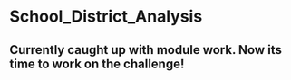 # School_District_Analysis

## Currently caught up with module work. Now its time to work on the challenge! 
